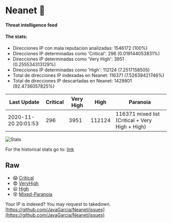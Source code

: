 # Neanet :hocho:
#### Threat intelligence feed
#### The stats:

- Direcciones IP con mala reputacion analizadas: 1546172 (100%)
- Direcciones IP determinadas como 'Critical':  296 (0.019144053831%)
- Direcciones IP determinadas como 'Very High':  3951 (0.255534313129%)
- Direcciones IP determinadas como 'High':  112124 (7.2517158505)
- Total de direcciones IP indexadas en Neanet:  116371 (7.52639421746%)
- Total de direcciones IP descartadas en Neanet:  1429801 (92.4736057825%)

| Last Update | Critical | Very High | High | Paranoia |
| --- | --- | --- | --- | --- |
| 2020-11-20 20:01:53 | 296 | 3951 | 112124 | 116371 mixed list (Critical + Very High + High)|

![Stats](https://docs.google.com/spreadsheets/d/e/2PACX-1vSnaNMIXVabIpDJjufMlzH7poXnshF3mgd8Is1g9ytUEzVsP5my4Trn8f-xkoLLQ38xpL3HtmUexLo6/pubchart?oid=501124687&format=image)

For the historical stats go to: [link](/stats.csv)
## Raw
- :scream: [Critical](https://raw.githubusercontent.com/JavaGarcia/Neanet/master/blacklists/neanet_critical.txt)
- :fearful: [VeryHigh](https://raw.githubusercontent.com/JavaGarcia/Neanet/master/blacklists/neanet_veryHigh.txtt)
- :frowning: [High](https://raw.githubusercontent.com/JavaGarcia/Neanet/master/blacklists/neanet_high.txt)
- :dizzy_face: [Mixed-Paranoia](https://raw.githubusercontent.com/JavaGarcia/Neanet/master/blacklists/neanet_all.txt)


Your IP is indexed? You may request to takedown. [https://github.com/JavaGarcia/Neanet/issues](https://github.com/JavaGarcia/Neanet/issues)














































































































































































































































































































































































































































































































































































































































































































































































































































































































































































































































































































































































































































































































































































































































































































































































































































































































































































































































































































































































































































































































































































































































































































































































